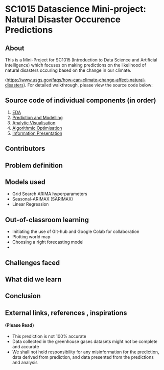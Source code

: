 # SC1015 Datascience Mini-project: Natural Disaster Occurence Predictions
## About
This is a Mini-Project for SC1015 (Introduction to Data Science and Artificial Intelligence) which focuses on making predictions on the likelihood of natural disasters occuring based on the change in our climate.

(https://www.usgs.gov/faqs/how-can-climate-change-affect-natural-disasters). 
For detailed walkthrough, please view the source code below:


## Source code of individual components (in order)
1. [EDA](https://github.com/)
2. [Prediction and Modelling](https://github.com/)
3. [Analytic Visualisation](https://github.com/)
4. [Algorithmic Optimisation](https://github.com/)
5. [Information Presentation](https://github.com/)

## Contributors



## Problem definition


## Models used
- Grid Search ARIMA hyperparameters
- Seasonal-ARIMAX (SARIMAX) 
- Linear Regression

## Out-of-classroom learning
- Initiating the use of Git-hub and Google Colab for collaboration 
- Plotting world map 
- Choosing a right forecasting model 
- 
## Challenges faced


## What did we learn


## Conclusion



## External links, references , inspirations


#### (Please Read)
- This prediction is not 100% accurate 
- Data collected in the greenhouse gases datasets might not be complete and accurate
- We shall not hold responsibility for any misinformation for the prediction, data derived from prediction, and data presented from the predictions and analysis

